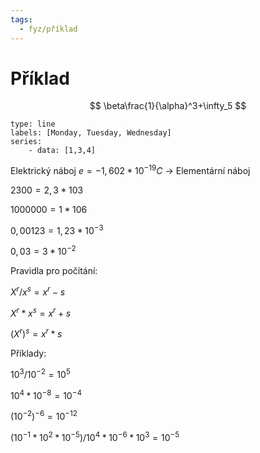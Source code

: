```yaml
---
tags:
  - fyz/příklad
---
```

# Příklad
$$
\beta\frac{1}{\alpha}^3+\infty_5
$$

```chart
type: line
labels: [Monday, Tuesday, Wednesday]
series:
	- data: [1,3,4]
```

Elektrický náboj $e  = -1,602 * 10^{-19} C$ -> Elementární náboj

$2 300 = 2,3 * 103$

$1 000 000 = 1 * 106$

$0,00123 = 1,23 * 10^{-3}$

$0,03 = 3 * 10^{-2}$

Pravidla pro počítání: 

$X^r/x^s = x^r - s$

$X^r * x^s = x^r + s$

$(X^r)^s = x^r * s$

Příklady: 

$10^3/10^{-2} = 10^5$

$10^4 * 10^{-8} = 10^{-4}$

$(10^{-2})^{-6} = 10^{-12}$

$(10^{-1} * 10^2 * 10^{-5})/10^4 * 10^{-6} * 10^3 = 10^{-5}$